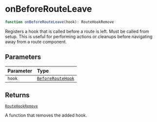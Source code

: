 # onBeforeRouteLeave

```ts
function onBeforeRouteLeave(hook): RouteHookRemove
```

Registers a hook that is called before a route is left. Must be called from setup.
This is useful for performing actions or cleanups before navigating away from a route component.

## Parameters

| Parameter | Type |
| :------ | :------ |
| `hook` | [`BeforeRouteHook`](../types/BeforeRouteHook) |

## Returns

[`RouteHookRemove`](../types/RouteHookRemove)

A function that removes the added hook.
